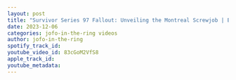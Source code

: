 ```yaml
---
layout: post
title: "Survivor Series 97 Fallout: Unveiling the Montreal Screwjob | Behind-the-Scenes Drama Revealed!"
date: 2023-12-06
categories: jofo-in-the-ring videos
author: jofo-in-the-ring
spotify_track_id: 
youtube_video_id: 83cGoM2VfS8
apple_track_id: 
youtube_metadata: 
---
```

